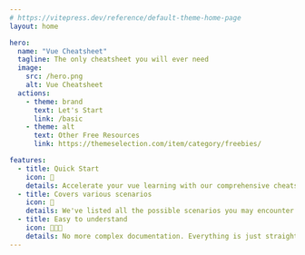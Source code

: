 ```yaml
---
# https://vitepress.dev/reference/default-theme-home-page
layout: home

hero:
  name: "Vue Cheatsheet"
  tagline: The only cheatsheet you will ever need
  image:
    src: /hero.png
    alt: Vue Cheatsheet
  actions:
    - theme: brand
      text: Let's Start
      link: /basic
    - theme: alt
      text: Other Free Resources
      link: https://themeselection.com/item/category/freebies/

features:
  - title: Quick Start
    icon: 🚀
    details: Accelerate your vue learning with our comprehensive cheatsheet
  - title: Covers various scenarios
    icon: 🧩
    details: We've listed all the possible scenarios you may encounter in your vue journey
  - title: Easy to understand
    icon: 🧑🏻‍🎓
    details: No more complex documentation. Everything is just straight to the point.
---
```

